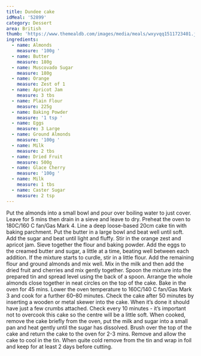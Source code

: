 ```yaml
---
title: Dundee cake
idMeal: '52899'
category: Dessert
area: British
thumb: 'https://www.themealdb.com/images/media/meals/wxyvqq1511723401.jpg'
ingredients:
  - name: Almonds
    measure: '100g '
  - name: Butter
    measure: 180g
  - name: Muscovado Sugar
    measure: 180g
  - name: Orange
    measure: Zest of 1
  - name: Apricot Jam
    measure: 3 tbs
  - name: Plain Flour
    measure: 225g
  - name: Baking Powder
    measure: '1 tsp '
  - name: Eggs
    measure: 3 Large
  - name: Ground Almonds
    measure: '100g '
  - name: Milk
    measure: 2 tbs
  - name: Dried Fruit
    measure: 500g
  - name: Glace Cherry
    measure: '100g '
  - name: Milk
    measure: 1 tbs
  - name: Caster Sugar
    measure: 2 tsp
---
```

Put the almonds into a small bowl and pour over boiling water to just cover. Leave for 5 mins then drain in a sieve and leave to dry.
Preheat the oven to 180C/160 C fan/Gas Mark 4. Line a deep loose-based 20cm cake tin with baking parchment.
Put the butter in a large bowl and beat well until soft. Add the sugar and beat until light and fluffy. Stir in the orange zest and apricot jam.
Sieve together the flour and baking powder. Add the eggs to the creamed butter and sugar, a little at a time, beating well between each addition. If the mixture starts to curdle, stir in a little flour.
Add the remaining flour and ground almonds and mix well. Mix in the milk and then add the dried fruit and cherries and mix gently together.
Spoon the mixture into the prepared tin and spread level using the back of a spoon. Arrange the whole almonds close together in neat circles on the top of the cake. Bake in the oven for 45 mins.
Lower the oven temperature to 160C/140 C fan/Gas Mark 3 and cook for a further 60–80 minutes. Check the cake after 50 minutes by inserting a wooden or metal skewer into the cake. When it’s done it should have just a few crumbs attached. Check every 10 minutes - it’s important not to overcook this cake so the centre will be a little soft.
When cooked, remove the cake briefly from the oven, put the milk and sugar into a small pan and heat gently until the sugar has dissolved. Brush over the top of the cake and return the cake to the oven for 2-3 mins. Remove and allow the cake to cool in the tin. When quite cold remove from the tin and wrap in foil and keep for at least 2 days before cutting.

